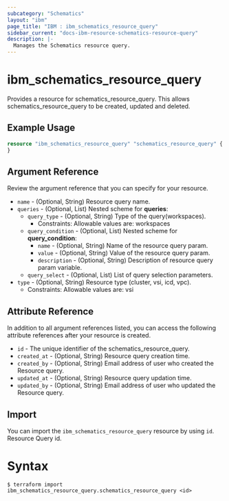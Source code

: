 ```yaml
---
subcategory: "Schematics"
layout: "ibm"
page_title: "IBM : ibm_schematics_resource_query"
sidebar_current: "docs-ibm-resource-schematics-resource-query"
description: |-
  Manages the Schematics resource query.
---
```


# ibm_schematics_resource_query

Provides a resource for schematics_resource_query. This allows schematics_resource_query to be created, updated and deleted.

## Example Usage

```terraform
resource "ibm_schematics_resource_query" "schematics_resource_query" {
}
```

## Argument Reference

Review the argument reference that you can specify for your resource.

* `name` - (Optional, String) Resource query name.
* `queries` - (Optional, List) 
Nested scheme for **queries**:
	* `query_type` - (Optional, String) Type of the query(workspaces).
	  * Constraints: Allowable values are: workspaces
	* `query_condition` - (Optional, List)
	Nested scheme for **query_condition**:
		* `name` - (Optional, String) Name of the resource query param.
		* `value` - (Optional, String) Value of the resource query param.
		* `description` - (Optional, String) Description of resource query param variable.
	* `query_select` - (Optional, List) List of query selection parameters.
* `type` - (Optional, String) Resource type (cluster, vsi, icd, vpc).
  * Constraints: Allowable values are: vsi

## Attribute Reference

In addition to all argument references listed, you can access the following attribute references after your resource is created.

* `id` - The unique identifier of the schematics_resource_query.
* `created_at` - (Optional, String) Resource query creation time.
* `created_by` - (Optional, String) Email address of user who created the Resource query.
* `updated_at` - (Optional, String) Resource query updation time.
* `updated_by` - (Optional, String) Email address of user who updated the Resource query.

## Import

You can import the `ibm_schematics_resource_query` resource by using `id`. Resource Query id.

# Syntax
```
$ terraform import ibm_schematics_resource_query.schematics_resource_query <id>
```
